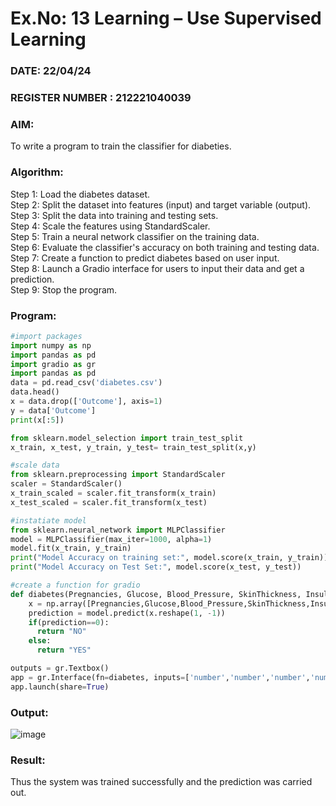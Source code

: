 # Ex.No: 13 Learning – Use Supervised Learning  
### DATE: 22/04/24                                                                           
### REGISTER NUMBER : 212221040039
### AIM: 
To write a program to train the classifier for diabeties.
###  Algorithm:
Step 1: Load the diabetes dataset.<br>
Step 2: Split the dataset into features (input) and target variable (output).<br>
Step 3: Split the data into training and testing sets.<br>
Step 4: Scale the features using StandardScaler.<br>
Step 5: Train a neural network classifier on the training data.<br>
Step 6: Evaluate the classifier's accuracy on both training and testing data.<br>
Step 7: Create a function to predict diabetes based on user input.<br>
Step 8: Launch a Gradio interface for users to input their data and get a prediction.<br>
Step 9: Stop the program.<br>
### Program:
```py
#import packages
import numpy as np
import pandas as pd
import gradio as gr
import pandas as pd
data = pd.read_csv('diabetes.csv')
data.head()
x = data.drop(['Outcome'], axis=1)
y = data['Outcome']
print(x[:5])

from sklearn.model_selection import train_test_split
x_train, x_test, y_train, y_test= train_test_split(x,y)

#scale data
from sklearn.preprocessing import StandardScaler
scaler = StandardScaler()
x_train_scaled = scaler.fit_transform(x_train)
x_test_scaled = scaler.fit_transform(x_test)

#instatiate model
from sklearn.neural_network import MLPClassifier
model = MLPClassifier(max_iter=1000, alpha=1)
model.fit(x_train, y_train)
print("Model Accuracy on training set:", model.score(x_train, y_train))
print("Model Accuracy on Test Set:", model.score(x_test, y_test))

#create a function for gradio
def diabetes(Pregnancies, Glucose, Blood_Pressure, SkinThickness, Insulin, BMI,Diabetes_Pedigree, Age):
    x = np.array([Pregnancies,Glucose,Blood_Pressure,SkinThickness,Insulin,BMI,Diabetes_Pedigree,Age])
    prediction = model.predict(x.reshape(1, -1))
    if(prediction==0):
      return "NO"
    else:
      return "YES"

outputs = gr.Textbox()
app = gr.Interface(fn=diabetes, inputs=['number','number','number','number','number','number','number','number'], outputs=outputs,description="Detection of Diabeties")
app.launch(share=True)

```


### Output:
![image](https://github.com/nagaraj6618/AI_Lab_2023-24/assets/127173574/bb5b23d7-7192-474e-b0cc-06018e21da30)


### Result:
Thus the system was trained successfully and the prediction was carried out.
